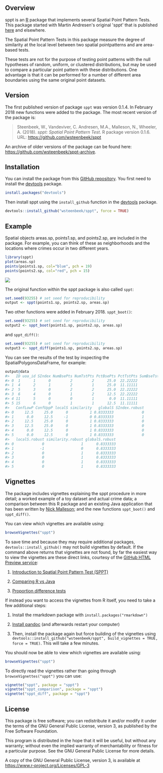 <!-- README.md is generated from README.Rmd. Please edit that file -->
Overview
--------

sppt is an [R](https://www.r-project.org) package that implements several Spatial Point Pattern Tests. This package started with Martin Andresen's original 'sppt' that is published [here](http://jrc.sagepub.com/content/48/1/58) and elsewhere.

The Spatial Point Pattern Tests in this package measure the degree of similarity at the local level between two spatial pointpatterns and are area-based tests.

These tests are not for the purpose of testing point patterns with the null hypotheses of random, uniform, or clustered distributions, but may be used to compare a particular point pattern with these distributions. One advantage is that it can be performed for a number of different area boundaries using the same original point datasets.

Version
-------

The first published version of package `sppt` was version 0.1.4. In February 2018 new functions were added to the package. The most recent version of the package is:

> Steenbeek, W., Vandeviver, C. Andresen, M.A., Malleson, N., Wheeler, A. (2018). *sppt: Spatial Point Pattern Test*. R package version 0.1.6. URL: <https://github.com/wsteenbeek/sppt>

An archive of older versions of the package can be found here: <https://github.com/wsteenbeek/sppt-archive>.

Installation
------------

You can install the package from this [GitHub repository](https://github.com/wsteenbeek/sppt). You first need to install the [devtools](https://CRAN.R-project.org/package=devtools) package.

``` r
install.packages("devtools")
```

Then install sppt using the `install_github` function in the [devtools](https://CRAN.R-project.org/package=devtools) package.

``` r
devtools::install_github("wsteenbeek/sppt", force = TRUE)
```

Example
-------

Spatial objects areas.sp, points1.sp, and points2.sp, are included in the package. For example, you can think of these as neighborhoods and the locations where crimes occur in two different years.

``` r
library(sppt)
plot(areas.sp)
points(points1.sp, col="blue", pch = 19)
points(points2.sp, col="red", pch = 15)
```

![](man/figures/README-unnamed-chunk-4-1.png)

The original function within the sppt package is also called `sppt`:

``` r
set.seed(93255) # set seed for reproducibility
output <- sppt(points1.sp, points2.sp, areas.sp)
```

Two other functions were added in February 2018. `sppt_boot()`:

``` r
set.seed(93255) # set seed for reproducibility
output2 <- sppt_boot(points1.sp, points2.sp, areas.sp)
```

and `sppt_diff()`:

``` r
set.seed(93255) # set seed for reproducibility
output3 <- sppt_diff(points1.sp, points2.sp, areas.sp)
```

You can see the results of the test by inspecting the SpatialPolygonsDataFrame, for example:

``` r
output@data
#>   ID uoa_id SIndex NumBsePts NumTstPts PctBsePts PctTstPts SumBseTstPts
#> 0  1      1      0         2         2      25.0  22.22222            4
#> 1  4      2      1         2         1      25.0  11.11111            3
#> 2  5      3      0         2         2      25.0  22.22222            4
#> 3  6      4      0         1         2      12.5  22.22222            3
#> 4 11      5      0         0         1       0.0  11.11111            1
#> 5 15      6      0         1         1      12.5  11.11111            2
#>   ConfLowP ConfUppP localS similarity   globalS SIndex.robust
#> 0     12.5     25.0      0          1 0.8333333             0
#> 1      0.0     12.5     -1          0 0.8333333             1
#> 2     12.5     25.0      0          1 0.8333333             0
#> 3     12.5     25.0      0          1 0.8333333             0
#> 4      0.0     12.5      0          1 0.8333333             0
#> 5      0.0     12.5      0          1 0.8333333             0
#>   localS.robust similarity.robust globalS.robust
#> 0             0                 1      0.8333333
#> 1            -1                 0      0.8333333
#> 2             0                 1      0.8333333
#> 3             0                 1      0.8333333
#> 4             0                 1      0.8333333
#> 5             0                 1      0.8333333
```

Vignettes
---------

The package includes vignettes explaining the sppt procedure in more detail; a worked example of a toy dataset and actual crime data; a comparison between this R package and an existing Java application that has been written by [Nick Malleson](http://nickmalleson.co.uk/); and the new functions `sppt_boot()` and `sppt_diff()`.

You can view which vignettes are available using:

``` r
browseVignettes("sppt")
```

To save time and because they may require additional packages, `devtools::install_github()` may not build vignettes by default. If the command above returns that vignettes are not found, by far the easiest way to view the vignettes are these direct links, courtesy of the [GitHub HTML Preview service](http://htmlpreview.github.io/):

1.  [Introduction to Spatial Point Pattern Test (SPPT)](http://htmlpreview.github.io/?https://github.com/wsteenbeek/sppt/blob/master/inst/doc/sppt.html)

2.  [Comparing R vs Java](http://htmlpreview.github.io/?https://github.com/wsteenbeek/sppt/blob/master/inst/doc/sppt_comparison.html)

3.  [Proportion difference tests](http://htmlpreview.github.io/?https://github.com/wsteenbeek/sppt/blob/master/inst/doc/sppt_diff.html)

If instead you want to access the vignettes from R itself, you need to take a few additional steps:

1.  Install the rmarkdown package with `install.packages("rmarkdown")`

2.  [Install pandoc](http://johnmacfarlane.net/pandoc/installing.html) (and afterwards restart your computer)

3.  Then, install the package again but force building of the vignettes using `devtools::install_github("wsteenbeek/sppt", build_vignettes = TRUE, force = TRUE)`. This will take a few minutes.

You should now be able to view which vignettes are available using:

``` r
browseVignettes("sppt")
```

To directly read the vignettes rather than going through `browseVignettes("sppt")` you can use:

``` r
vignette("sppt", package = "sppt")
vignette("sppt_comparison", package = "sppt")
vignette("sppt_diff", package = "sppt")
```

License
-------

This package is free software; you can redistribute it and/or modify it under the terms of the GNU General Public License, version 3, as published by the Free Software Foundation.

This program is distributed in the hope that it will be useful, but without any warranty; without even the implied warranty of merchantability or fitness for a particular purpose. See the GNU General Public License for more details.

A copy of the GNU General Public License, version 3, is available at <https://www.r-project.org/Licenses/GPL-3>
